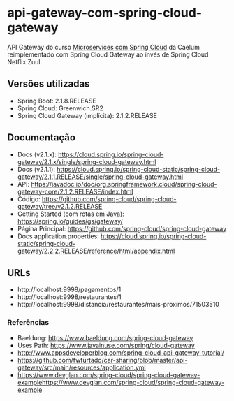 # api-gateway-com-spring-cloud-gateway

API Gateway do curso [Microservices com Spring Cloud](https://www.caelum.com.br/curso-microservices-spring-cloud) da Caelum reimplementado com Spring Cloud Gateway ao invés de Spring Cloud Netflix Zuul.


## Versões utilizadas

- Spring Boot: 2.1.8.RELEASE
- Spring Cloud: Greenwich.SR2
- Spring Cloud Gateway (implícita): 2.1.2.RELEASE

## Documentação
	
- Docs (v2.1.x): https://cloud.spring.io/spring-cloud-gateway/2.1.x/single/spring-cloud-gateway.html
- Docs (v2.1.1): https://cloud.spring.io/spring-cloud-static/spring-cloud-gateway/2.1.1.RELEASE/single/spring-cloud-gateway.html
- API:  https://javadoc.io/doc/org.springframework.cloud/spring-cloud-gateway-core/2.1.2.RELEASE/index.html
- Código: https://github.com/spring-cloud/spring-cloud-gateway/tree/v2.1.2.RELEASE
- Getting Started (com rotas em Java): https://spring.io/guides/gs/gateway/
- Página Principal: https://github.com/spring-cloud/spring-cloud-gateway
- Docs application.properties: https://cloud.spring.io/spring-cloud-static/spring-cloud-gateway/2.2.2.RELEASE/reference/html/appendix.html

## URLs

- http://localhost:9998/pagamentos/1
- http://localhost:9998/restaurantes/1
- http://localhost:9998/distancia/restaurantes/mais-proximos/71503510

### Referências

- Baeldung: https://www.baeldung.com/spring-cloud-gateway
- Uses Path: https://www.javainuse.com/spring/cloud-gateway
- http://www.appsdeveloperblog.com/spring-cloud-api-gateway-tutorial/
- https://github.com/fwfurtado/car-sharing/blob/master/api-gateway/src/main/resources/application.yml
- https://www.devglan.com/spring-cloud/spring-cloud-gateway-examplehttps://www.devglan.com/spring-cloud/spring-cloud-gateway-example

 